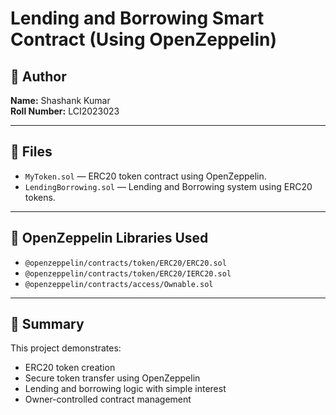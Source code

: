 # Lending and Borrowing Smart Contract (Using OpenZeppelin)

## 👤 Author
**Name:** Shashank Kumar  
**Roll Number:** LCI2023023

---

## 🧩 Files
- `MyToken.sol` — ERC20 token contract using OpenZeppelin.
- `LendingBorrowing.sol` — Lending and Borrowing system using ERC20 tokens.

---



## 🔗 OpenZeppelin Libraries Used
- `@openzeppelin/contracts/token/ERC20/ERC20.sol`
- `@openzeppelin/contracts/token/ERC20/IERC20.sol`
- `@openzeppelin/contracts/access/Ownable.sol`

---

## 🧠 Summary
This project demonstrates:
- ERC20 token creation  
- Secure token transfer using OpenZeppelin  
- Lending and borrowing logic with simple interest  
- Owner-controlled contract management
